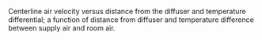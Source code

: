 ﻿Centerline air velocity versus distance from the diffuser and temperature differential; a function of distance from diffuser and temperature difference between supply air and room air.